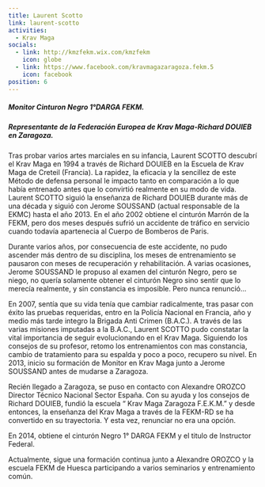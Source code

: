 ```yaml
---
title: Laurent Scotto
link: laurent-scotto
activities:
  - Krav Maga
socials:
  - link: http://kmzfekm.wix.com/kmzfekm
    icon: globe
  - link: https://www.facebook.com/kravmagazaragoza.fekm.5
    icon: facebook
position: 6
---
```

<h5>Monitor Cinturon Negro 1°DARGA FEKM.</h5>
<h5>Representante de la Federación Europea de Krav Maga-Richard DOUIEB en Zaragoza.</h5>

<p>Tras probar varios artes marciales en su infancia, Laurent SCOTTO descubrí el
Krav Maga en 1994 a través de Richard DOUIEB en la Escuela de Krav Maga de
Creteil (Francia).
La rapidez, la eficacia y la sencillez de este Método de defensa personal le
impacto tanto en comparación a lo que había entrenado antes que lo convirtió
realmente en su modo de vida.
Laurent SCOTTO siguió la enseñanza de Richard DOUIEB durante más de una década y
siguió con Jerome SOUSSAND (actual responsable de la EKMC) hasta el año 2013.
En el año 2002 obtiene el cinturón Marrón de la FEKM, pero dos meses después
sufrió un accidente de tráfico en servicio cuando todavía apartenecia al Cuerpo
de Bomberos de Paris.</p>

<p>Durante varios años, por consecuencia de este accidente, no pudo ascender más
dentro de su disciplina, los meses de entrenamiento se pausaron con meses de
recuperación y rehabilitación.
A varias ocasiones, Jerome SOUSSAND le propuso al examen del cinturón Negro,
pero se niego, no quería solamente obtener el cinturón Negro sino sentir que lo
merecía realmente, y sin constancia es imposible.
Pero nunca renunció...</p>

<p>En 2007, sentía que su vida tenía que cambiar radicalmente, tras pasar con éxito
las pruebas requeridas, entro en la Policía Nacional en Francia, año y medio más
tarde integro la Brigada Anti Crimen (B.A.C.).
A través de las varias misiones imputadas a la B.A.C., Laurent SCOTTO pudo
constatar la vital importancia de seguir evolucionando en el Krav Maga.
Siguiendo los consejos de su profesor, retomo los entrenamientos con mas
constancia, cambio de tratamiento para su espalda y poco a poco, recupero su
nivel.
En 2013, inicio su formación de Monitor en Krav Maga junto a Jerome SOUSSAND
antes de mudarse a Zaragoza.</p>

<p>Recién llegado a Zaragoza, se puso en contacto con Alexandre OROZCO Director
Técnico Nacional Sector España.
Con su ayuda y los consejos de Richard DOUIEB, fundió la escuela “ Krav Maga
Zaragoza F.E.K.M.” y desde entonces, la enseñanza del Krav Maga a través de la
FEKM-RD se ha convertido en su trayectoria.
Y esta vez, renunciar no era una opción.</p>

<p>En 2014, obtiene el cinturón Negro 1° DARGA FEKM y el titulo de Instructor
Federal.</p>

<p>Actualmente, sigue una formación continua junto a Alexandre OROZCO y la escuela
FEKM de Huesca participando a varios seminarios y entrenamiento común.</p>
